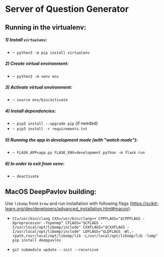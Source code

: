 # Server of Question Generator

## Running in the virtualenv:

##### 1) Install `virtualenv`:

- `~ python3 -m pip install virtualenv`

##### 2) Create virtual environment:

- `~ python3 -m venv env`

##### 3) Activate virtual environment:

- `~ source env/bin/activate`

##### 4) Install dependencies:

- `~ pip3 install --upgrade pip` (if needed)
- `~ pip3 install -r requirements.txt`

##### 5) Running the app in development mode (with "watch mode"):

- `~ FLASK_APP=app.py FLASK_ENV=development python -m flask run`

##### 6) In order to exit from venv:

- `~ deactivate`

## MacOS DeepPavlov building:

Use `libomp` from `brew` and run installation with following flags (https://scikit-learn.org/dev/developers/advanced_installation.html#macos):

- `CC=/usr/bin/clang CXX=/usr/bin/clang++ CPPFLAGS="$CPPFLAGS -Xpreprocessor -fopenmp" CFLAGS="$CFLAGS -I/usr/local/opt/libomp/include" CXXFLAGS="$CXXFLAGS -I/usr/local/opt/libomp/include" LDFLAGS="$LDFLAGS -Wl,-rpath,/usr/local/opt/libomp/lib -L/usr/local/opt/libomp/lib -lomp" pip install deeppavlov`

- `git submodule update --init --recursive`
